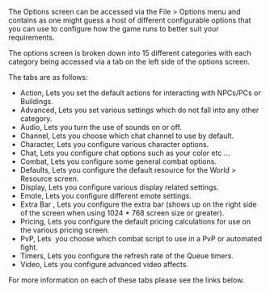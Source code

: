 ---
---
The Options screen can be accessed via the File > Options menu and contains as one might guess a host of different configurable options that you can use to configure how the game runs to better suit your requirements.

The options screen is broken down into 15 different categories with each category being accessed via a tab on the left side of the options screen.

The tabs are as follows:

*   Action, Lets you set the default actions for interacting with NPCs/PCs or Buildings. 
*   Advanced, Lets you set various settings which do not fall into any other category. 
*   Audio, Lets you turn the use of sounds on or off. 
*   Channel, Lets you choose which chat channel to use by default.
*   Character, Lets you configure various character options. 
*   Chat, Lets you configure chat options such as your color etc ... 
*   Combat, Lets you configure some general combat options. 
*   Defaults, Lets you configure the default resource for the World > Resource screen. 
*   Display, Lets you configure various display related settings. 
*   Emote, Lets you configure different emote settings.
*   Extra Bar , Lets you configure the extra bar (shows up on the right side of the screen when using 1024 \* 768 screen size or greater).
*   Pricing, Lets you configure the default pricing calculations for use on the various pricing screen.
*   PvP, Lets  you choose which combat script to use in a PvP or automated fight.
*   Timers, Lets you configure the refresh rate of the Queue timers. 
*   Video, Lets you configure advanced video affects.

For more information on each of these tabs please see the links below.
